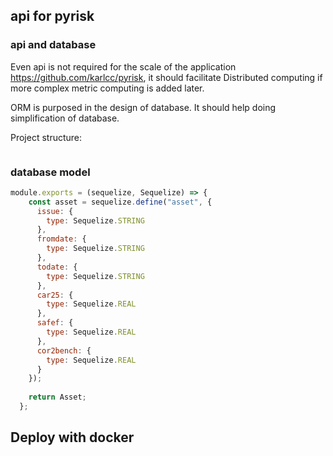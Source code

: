 ## api for pyrisk

### api and database
Even api is not required for the scale of the application https://github.com/karlcc/pyrisk, it should facilitate Distributed computing if more complex metric computing is added later.

ORM is purposed in the design of database. It should help doing simplification of database.

Project structure:
```

```

### database model
```javascript
module.exports = (sequelize, Sequelize) => {
    const asset = sequelize.define("asset", {
      issue: {
        type: Sequelize.STRING
      },
      fromdate: {
        type: Sequelize.STRING
      },
      todate: {
        type: Sequelize.STRING
      },
      car25: {
        type: Sequelize.REAL
      },
      safef: {
        type: Sequelize.REAL
      },
      cor2bench: {
        type: Sequelize.REAL
      }
    });
  
    return Asset;
  };
```


## Deploy with docker